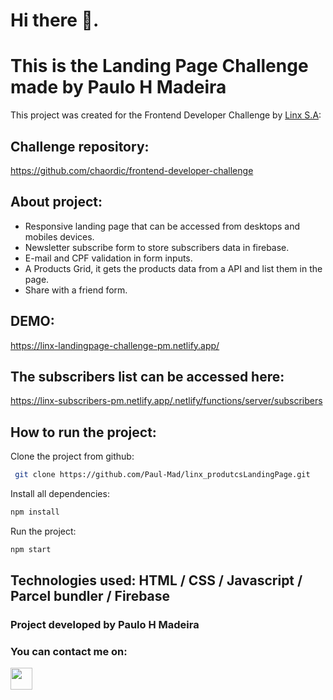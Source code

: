 

# Hi there 👋.

# This is the Landing Page Challenge made by Paulo H Madeira

This project was created for the Frontend Developer Challenge by [Linx S.A](https://www.linx.com.br/):

## Challenge repository: 

https://github.com/chaordic/frontend-developer-challenge

## About project:

- Responsive landing page that can be accessed from desktops and mobiles devices.
- Newsletter subscribe form to store subscribers data in firebase.
- E-mail and CPF validation in form inputs.
- A Products Grid, it gets the products data from a API and list them in the page.
- Share with a friend form.


## DEMO:

https://linx-landingpage-challenge-pm.netlify.app/

## The subscribers list can be accessed here:

https://linx-subscribers-pm.netlify.app/.netlify/functions/server/subscribers





## How to run the project:
 Clone the project from github:
```bash
 git clone https://github.com/Paul-Mad/linx_produtcsLandingPage.git
```
Install all dependencies:
```bash
npm install
```
Run the project:
```bash
npm start
```



## Technologies used:   HTML / CSS / Javascript / Parcel bundler / Firebase



### Project developed by Paulo H Madeira

### You can contact me on:

  <a href="https://www.linkedin.com/in/paulomad" target="_blank" rel="noopener noreferrer"><img width=35 src="https://cdn.worldvectorlogo.com/logos/linkedin-icon.svg"></a> &nbsp;&nbsp;&nbsp;&nbsp; 
 

